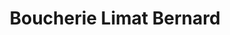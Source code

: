 ---
title: "Boucherie Limat Bernard"
url: /prez-vers-noreaz/boucherie-limat-bernard/
shop: Metzgerei
---